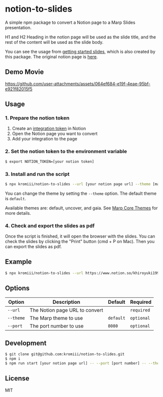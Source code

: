 # notion-to-slides

A simple npm package to convert a Notion page to a Marp Slides presentation.

H1 and H2 Heading in the notion page will be used as the slide title, and the rest of the content will be used as the slide body.

You can see the usage from [getting started slides](https://speakerdeck.com/khiroyuki1993/notion-to-slides-convert-notion-page-to-presentation-slides), which is also created by this package. The original notion page is [here](https://khiroyuki1993.notion.site/notion-to-slides-451e4062f4644dbab60f4848cb35cb87).

## Demo Movie

https://github.com/user-attachments/assets/064ef684-e19f-4eae-95bf-e921f82015f5


## Usage

### 1. Prepare the notion token

1. Create an [integration token](https://www.notion.so/my-integrations) in Notion
1. Open the Notion page you want to convert
1. Add your integration to the page

### 2. Set the notion token to the environment variable

```bash
$ export NOTION_TOKEN=[your notion token]
```

### 3. Install and run the script

```bash
$ npx kromiii/notion-to-slides --url [your notion page url] --theme [marp theme] --port [port number]
```

You can change the theme by setting the `--theme` option. The default theme is `default`.

Available themes are: default, uncover, and gaia. See [Marp Core Themes](https://github.com/marp-team/marp-core/tree/main/themes) for more details.

### 4. Check and export the slides as pdf

Once the script is finished, it will open the browser with the slides. You can check the slides by clicking the "Print" button (cmd + P on Mac). Then you can export the slides as pdf.

## Example

```bash
$ npx kromiii/notion-to-slides --url https://www.notion.so/khiroyuki1993/CTOA-LT-4-c2769d7bc90a4f428adae7a2192d258a --theme uncover --port 8080
```

## Options

| Option | Description | Default | Required |
| --- | --- | --- | --- |
| `--url` | The Notion page URL to convert | | `required` |
| `--theme` | The Marp theme to use | `default` | `optional` |
 | `--port` | The port number to use | `8080` | `optional` | 

## Development

```bash
$ git clone git@github.com:kromiii/notion-to-slides.git
$ npm i
$ npm run start [your notion page url] -- --port [port number] -- --theme [marp theme]
```

## License

MIT
